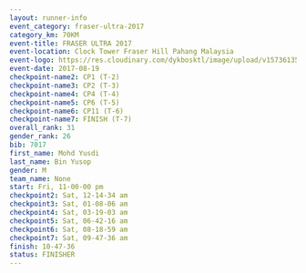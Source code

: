 ```yaml
---
layout: runner-info 
event_category: fraser-ultra-2017 
category_km: 70KM 
event-title: FRASER ULTRA 2017 
event-location: Clock Tower Fraser Hill Pahang Malaysia 
event-logo: https://res.cloudinary.com/dykbosktl/image/upload/v1573613535/Logo/logo_mfst7w.jpg 
event-date: 2017-08-19 
checkpoint-name2: CP1 (T-2) 
checkpoint-name3: CP2 (T-3) 
checkpoint-name4: CP4 (T-4) 
checkpoint-name5: CP6 (T-5) 
checkpoint-name6: CP11 (T-6) 
checkpoint-name7: FINISH (T-7) 
overall_rank: 31
gender_rank: 26
bib: 7017
first_name: Mohd Yusdi
last_name: Bin Yusop
gender: M
team_name: None
start: Fri, 11-00-00 pm
checkpoint2: Sat, 12-14-34 am
checkpoint3: Sat, 01-08-06 am
checkpoint4: Sat, 03-19-03 am
checkpoint5: Sat, 06-42-16 am
checkpoint6: Sat, 08-18-59 am
checkpoint7: Sat, 09-47-36 am
finish: 10-47-36
status: FINISHER
---
```

